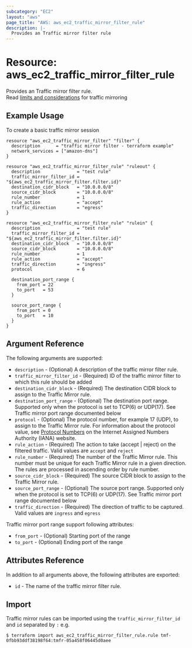 ```yaml
---
subcategory: "EC2"
layout: "aws"
page_title: "AWS: aws_ec2_traffic_mirror_filter_rule"
description: |-
  Provides an Traffic mirror filter rule
---
```


# Resource: aws_ec2_traffic_mirror_filter_rule

Provides an Traffic mirror filter rule.  
Read [limits and considerations](https://docs.aws.amazon.com/vpc/latest/mirroring/traffic-mirroring-considerations.html) for traffic mirroring

## Example Usage

To create a basic traffic mirror session

```hcl
resource "aws_ec2_traffic_mirror_filter" "filter" {
  description      = "traffic mirror filter - terraform example"
  network_services = ["amazon-dns"]
}

resource "aws_ec2_traffic_mirror_filter_rule" "ruleout" {
  description              = "test rule"
  traffic_mirror_filter_id = "${aws_ec2_traffic_mirror_filter.filter.id}"
  destination_cidr_block   = "10.0.0.0/8"
  source_cidr_block        = "10.0.0.0/8"
  rule_number              = 1
  rule_action              = "accept"
  traffic_direction        = "egress"
}

resource "aws_ec2_traffic_mirror_filter_rule" "rulein" {
  description              = "test rule"
  traffic_mirror_filter_id = "${aws_ec2_traffic_mirror_filter.filter.id}"
  destination_cidr_block   = "10.0.0.0/8"
  source_cidr_block        = "10.0.0.0/8"
  rule_number              = 1
  rule_action              = "accept"
  traffic_direction        = "ingress"
  protocol                 = 6

  destination_port_range {
    from_port = 22
    to_port   = 53
  }

  source_port_range {
    from_port = 0
    to_port   = 10
  }
}
```

## Argument Reference

The following arguments are supported:

* `description` - (Optional) A description of the traffic mirror filter rule.
* `traffic_mirror_filter_id`  - (Required) ID of the traffic mirror filter to which this rule should be added
* `destination_cidr_block` - (Required) The destination CIDR block to assign to the Traffic Mirror rule.
* `destination_port_range` - (Optional) The destination port range. Supported only when the protocol is set to TCP(6) or UDP(17). See Traffic mirror port range documented below
* `protocol` - (Optional) The protocol number, for example 17 (UDP), to assign to the Traffic Mirror rule. For information about the protocol value, see [Protocol Numbers](https://www.iana.org/assignments/protocol-numbers/protocol-numbers.xhtml) on the Internet Assigned Numbers Authority (IANA) website.
* `rule_action` - (Required) The action to take (accept | reject) on the filtered traffic. Valid values are `accept` and `reject`
* `rule_number` - (Required) The number of the Traffic Mirror rule. This number must be unique for each Traffic Mirror rule in a given direction. The rules are processed in ascending order by rule number.
* `source_cidr_block` - (Required) The source CIDR block to assign to the Traffic Mirror rule.
* `source_port_range` - (Optional) The source port range. Supported only when the protocol is set to TCP(6) or UDP(17). See Traffic mirror port range documented below
* `traffic_direction` - (Required) The direction of traffic to be captured. Valid values are `ingress` and `egress`

Traffic mirror port range support following attributes:

* `from_port` - (Optional) Starting port of the range
* `to_port` - (Optional) Ending port of the range

## Attributes Reference

In addition to all arguments above, the following attributes are exported:

* `id` - The name of the traffic mirror filter rule.

## Import

Traffic mirror rules can be imported using the `traffic_mirror_filter_id` and `id` separated by `:` e.g.

```
$ terraform import aws_ec2_traffic_mirror_filter_rule.rule tmf-0fbb93ddf38198f64:tmfr-05a458f06445d0aee
```
